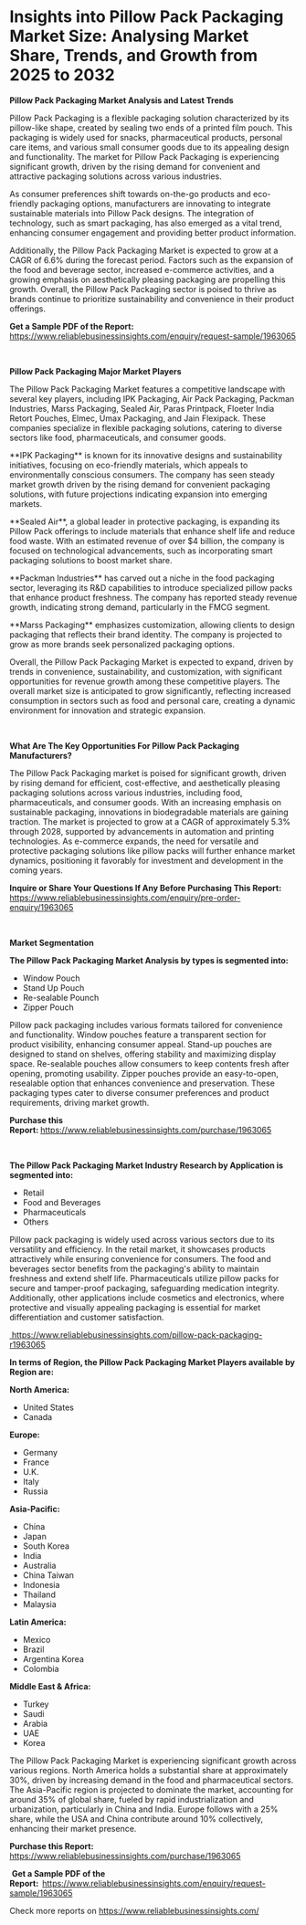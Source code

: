 <p><h1>Insights into Pillow Pack Packaging Market Size: Analysing Market Share, Trends, and Growth from 2025 to 2032</h1></p><p><strong>Pillow Pack Packaging Market Analysis and Latest Trends</strong></p>
<p><p>Pillow Pack Packaging is a flexible packaging solution characterized by its pillow-like shape, created by sealing two ends of a printed film pouch. This packaging is widely used for snacks, pharmaceutical products, personal care items, and various small consumer goods due to its appealing design and functionality. The market for Pillow Pack Packaging is experiencing significant growth, driven by the rising demand for convenient and attractive packaging solutions across various industries. </p><p>As consumer preferences shift towards on-the-go products and eco-friendly packaging options, manufacturers are innovating to integrate sustainable materials into Pillow Pack designs. The integration of technology, such as smart packaging, has also emerged as a vital trend, enhancing consumer engagement and providing better product information.</p><p>Additionally, the Pillow Pack Packaging Market is expected to grow at a CAGR of 6.6% during the forecast period. Factors such as the expansion of the food and beverage sector, increased e-commerce activities, and a growing emphasis on aesthetically pleasing packaging are propelling this growth. Overall, the Pillow Pack Packaging sector is poised to thrive as brands continue to prioritize sustainability and convenience in their product offerings.</p></p>
<p><strong>Get a Sample PDF of the Report:&nbsp;</strong> <a href="https://www.reliablebusinessinsights.com/enquiry/request-sample/1963065?utm_campaign=2268&utm_medium=2&utm_source=Github&utm_content=ia&utm_term=09032025&utm_id=pillow-pack-packaging">https://www.reliablebusinessinsights.com/enquiry/request-sample/1963065</a></p>
<p>&nbsp;</p>
<p><strong>Pillow Pack Packaging Major Market Players</strong></p>
<p><p>The Pillow Pack Packaging Market features a competitive landscape with several key players, including IPK Packaging, Air Pack Packaging, Packman Industries, Marss Packaging, Sealed Air, Paras Printpack, Floeter India Retort Pouches, Elmec, Umax Packaging, and Jain Flexipack. These companies specialize in flexible packaging solutions, catering to diverse sectors like food, pharmaceuticals, and consumer goods.</p><p>**IPK Packaging** is known for its innovative designs and sustainability initiatives, focusing on eco-friendly materials, which appeals to environmentally conscious consumers. The company has seen steady market growth driven by the rising demand for convenient packaging solutions, with future projections indicating expansion into emerging markets.</p><p>**Sealed Air**, a global leader in protective packaging, is expanding its Pillow Pack offerings to include materials that enhance shelf life and reduce food waste. With an estimated revenue of over $4 billion, the company is focused on technological advancements, such as incorporating smart packaging solutions to boost market share.</p><p>**Packman Industries** has carved out a niche in the food packaging sector, leveraging its R&D capabilities to introduce specialized pillow packs that enhance product freshness. The company has reported steady revenue growth, indicating strong demand, particularly in the FMCG segment.</p><p>**Marss Packaging** emphasizes customization, allowing clients to design packaging that reflects their brand identity. The company is projected to grow as more brands seek personalized packaging options.</p><p>Overall, the Pillow Pack Packaging Market is expected to expand, driven by trends in convenience, sustainability, and customization, with significant opportunities for revenue growth among these competitive players. The overall market size is anticipated to grow significantly, reflecting increased consumption in sectors such as food and personal care, creating a dynamic environment for innovation and strategic expansion.</p></p>
<p>&nbsp;</p>
<p><strong>What Are The Key Opportunities For Pillow Pack Packaging Manufacturers?</strong></p>
<p><p>The Pillow Pack Packaging market is poised for significant growth, driven by rising demand for efficient, cost-effective, and aesthetically pleasing packaging solutions across various industries, including food, pharmaceuticals, and consumer goods. With an increasing emphasis on sustainable packaging, innovations in biodegradable materials are gaining traction. The market is projected to grow at a CAGR of approximately 5.3% through 2028, supported by advancements in automation and printing technologies. As e-commerce expands, the need for versatile and protective packaging solutions like pillow packs will further enhance market dynamics, positioning it favorably for investment and development in the coming years.</p></p>
<p><strong>Inquire or Share Your Questions If Any Before Purchasing This Report:</strong> <a href="https://www.reliablebusinessinsights.com/enquiry/pre-order-enquiry/1963065?utm_campaign=2268&utm_medium=2&utm_source=Github&utm_content=ia&utm_term=09032025&utm_id=pillow-pack-packaging">https://www.reliablebusinessinsights.com/enquiry/pre-order-enquiry/1963065</a></p>
<p>&nbsp;</p>
<p><strong>Market Segmentation</strong></p>
<p><strong>The Pillow Pack Packaging Market Analysis by types is segmented into:</strong></p>
<p><ul><li>Window Pouch</li><li>Stand Up Pouch</li><li>Re-sealable Pounch</li><li>Zipper Pouch</li></ul></p>
<p><p>Pillow pack packaging includes various formats tailored for convenience and functionality. Window pouches feature a transparent section for product visibility, enhancing consumer appeal. Stand-up pouches are designed to stand on shelves, offering stability and maximizing display space. Re-sealable pouches allow consumers to keep contents fresh after opening, promoting usability. Zipper pouches provide an easy-to-open, resealable option that enhances convenience and preservation. These packaging types cater to diverse consumer preferences and product requirements, driving market growth.</p></p>
<p><strong>Purchase this Report:&nbsp;</strong><a href="https://www.reliablebusinessinsights.com/purchase/1963065?utm_campaign=2268&utm_medium=2&utm_source=Github&utm_content=ia&utm_term=09032025&utm_id=pillow-pack-packaging">https://www.reliablebusinessinsights.com/purchase/1963065</a></p>
<p>&nbsp;</p>
<p><strong>The Pillow Pack Packaging Market Industry Research by Application is segmented into:</strong></p>
<p><ul><li>Retail</li><li>Food and Beverages</li><li>Pharmaceuticals</li><li>Others</li></ul></p>
<p><p>Pillow pack packaging is widely used across various sectors due to its versatility and efficiency. In the retail market, it showcases products attractively while ensuring convenience for consumers. The food and beverages sector benefits from the packaging's ability to maintain freshness and extend shelf life. Pharmaceuticals utilize pillow packs for secure and tamper-proof packaging, safeguarding medication integrity. Additionally, other applications include cosmetics and electronics, where protective and visually appealing packaging is essential for market differentiation and customer satisfaction.</p></p>
<p><a href="https://www.reliablebusinessinsights.com/pillow-pack-packaging-r1963065?utm_campaign=2268&utm_medium=2&utm_source=Github&utm_content=ia&utm_term=09032025&utm_id=pillow-pack-packaging">&nbsp;https://www.reliablebusinessinsights.com/pillow-pack-packaging-r1963065</a></p>
<p><strong>In terms of Region, the Pillow Pack Packaging Market Players available by Region are:</strong></p>
<p>
    <p> <strong> North America: </strong>
        <ul>
            <li>United States</li>
            <li>Canada</li>
        </ul>
        </p> 
    <p> <strong> Europe: </strong>
        <ul>
            <li>Germany</li>
            <li>France</li>
            <li>U.K.</li>
            <li>Italy</li>
            <li>Russia</li>
        </ul>
        </p> 
    <p> <strong> Asia-Pacific: </strong>
        <ul>
            <li>China</li>
            <li>Japan</li>
            <li>South Korea</li>
            <li>India</li>
            <li>Australia</li>
            <li>China Taiwan</li>
            <li>Indonesia</li>
            <li>Thailand</li>
            <li>Malaysia</li>
        </ul>
        </p> 
    <p> <strong> Latin America: </strong>
        <ul>
            <li>Mexico</li>
            <li>Brazil</li>
            <li>Argentina Korea</li>
            <li>Colombia</li>
        </ul>
        </p> 
    <p> <strong> Middle East & Africa: </strong>
        <ul>
            <li>Turkey</li>
            <li>Saudi</li>
            <li>Arabia</li>
            <li>UAE</li>
            <li>Korea</li>
        </ul>
    </p>
    </p>
<p><p>The Pillow Pack Packaging Market is experiencing significant growth across various regions. North America holds a substantial share at approximately 30%, driven by increasing demand in the food and pharmaceutical sectors. The Asia-Pacific region is projected to dominate the market, accounting for around 35% of global share, fueled by rapid industrialization and urbanization, particularly in China and India. Europe follows with a 25% share, while the USA and China contribute around 10% collectively, enhancing their market presence.</p></p>
<p><strong>Purchase this Report: </strong><a href="https://www.reliablebusinessinsights.com/purchase/1963065?utm_campaign=2268&utm_medium=2&utm_source=Github&utm_content=ia&utm_term=09032025&utm_id=pillow-pack-packaging">https://www.reliablebusinessinsights.com/purchase/1963065</a></p>
<p>&nbsp;<strong>Get a Sample PDF of the Report:&nbsp;&nbsp;</strong><a href="https://www.reliablebusinessinsights.com/enquiry/request-sample/1963065?utm_campaign=2268&utm_medium=2&utm_source=Github&utm_content=ia&utm_term=09032025&utm_id=pillow-pack-packaging">https://www.reliablebusinessinsights.com/enquiry/request-sample/1963065</a></p>
<p><strong></strong></p>
<p>Check more reports on <a href="https://www.reliablebusinessinsights.com/?utm_campaign=2268&utm_medium=2&utm_source=Github&utm_content=ia&utm_term=09032025&utm_id=pillow-pack-packaging">https://www.reliablebusinessinsights.com/</a></p>